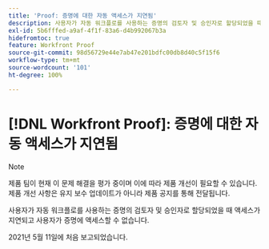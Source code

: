 ```yaml
---
title: 'Proof: 증명에 대한 자동 액세스가 지연됨'
description: 사용자가 자동 워크플로를 사용하는 증명의 검토자 및 승인자로 할당되었을 때 액세스가 지연되고 사용자가 증명에 액세스할 수 없습니다.
exl-id: 5b6fffed-a9af-4f1f-83a6-d4b992067b3a
hidefromtoc: true
feature: Workfront Proof
source-git-commit: 98d56729e44e7ab47e201bdfc00db8d40c5f15f6
workflow-type: tm+mt
source-wordcount: '101'
ht-degree: 100%

---
```


# [!DNL Workfront Proof]: 증명에 대한 자동 액세스가 지연됨

<!--Converted to story-->

>[!NOTE]
>
>제품 팀이 현재 이 문제 해결을 평가 중이며 이에 따라 제품 개선이 필요할 수 있습니다. 제품 개선 사항은 유지 보수 업데이트가 아니라 제품 공지를 통해 전달됩니다.

사용자가 자동 워크플로를 사용하는 증명의 검토자 및 승인자로 할당되었을 때 액세스가 지연되고 사용자가 증명에 액세스할 수 없습니다.

2021년 5월 11일에 처음 보고되었습니다.
